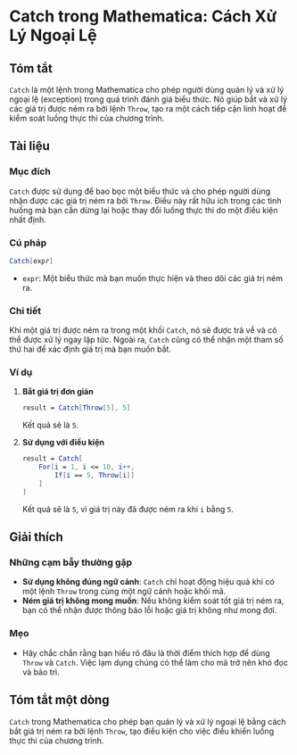 <!--
Meta Description: # Catch trong Mathematica: Cách Xử Lý Ngoại Lệ ## Tóm tắt `Catch` là một lệnh trong Mathematica cho phép người dùng quản lý và xử lý ngoại lệ (excepti...
Meta Keywords: giá, catch, một, trị, được
-->

# Catch trong Mathematica: Cách Xử Lý Ngoại Lệ

## Tóm tắt
`Catch` là một lệnh trong Mathematica cho phép người dùng quản lý và xử lý ngoại lệ (exception) trong quá trình đánh giá biểu thức. Nó giúp bắt và xử lý các giá trị được ném ra bởi lệnh `Throw`, tạo ra một cách tiếp cận linh hoạt để kiểm soát luồng thực thi của chương trình.

## Tài liệu
### Mục đích
`Catch` được sử dụng để bao bọc một biểu thức và cho phép người dùng nhận được các giá trị ném ra bởi `Throw`. Điều này rất hữu ích trong các tình huống mà bạn cần dừng lại hoặc thay đổi luồng thực thi do một điều kiện nhất định.

### Cú pháp
```mathematica
Catch[expr]
```
- `expr`: Một biểu thức mà bạn muốn thực hiện và theo dõi các giá trị ném ra.

### Chi tiết
Khi một giá trị được ném ra trong một khối `Catch`, nó sẽ được trả về và có thể được xử lý ngay lập tức. Ngoài ra, `Catch` cũng có thể nhận một tham số thứ hai để xác định giá trị mà bạn muốn bắt.

### Ví dụ
1. **Bắt giá trị đơn giản**
   ```mathematica
   result = Catch[Throw[5], 5]
   ```
   Kết quả sẽ là `5`.

2. **Sử dụng với điều kiện**
   ```mathematica
   result = Catch[
       For[i = 1, i <= 10, i++,
           If[i == 5, Throw[i]]
       ]
   ]
   ```
   Kết quả sẽ là `5`, vì giá trị này đã được ném ra khi `i` bằng `5`.

## Giải thích
### Những cạm bẫy thường gặp
- **Sử dụng không đúng ngữ cảnh**: `Catch` chỉ hoạt động hiệu quả khi có một lệnh `Throw` trong cùng một ngữ cảnh hoặc khối mã.
- **Ném giá trị không mong muốn**: Nếu không kiểm soát tốt giá trị ném ra, bạn có thể nhận được thông báo lỗi hoặc giá trị không như mong đợi.

### Mẹo
- Hãy chắc chắn rằng bạn hiểu rõ đâu là thời điểm thích hợp để dùng `Throw` và `Catch`. Việc lạm dụng chúng có thể làm cho mã trở nên khó đọc và bảo trì.

## Tóm tắt một dòng
`Catch` trong Mathematica cho phép bạn quản lý và xử lý ngoại lệ bằng cách bắt giá trị ném ra bởi lệnh `Throw`, tạo điều kiện cho việc điều khiển luồng thực thi của chương trình.